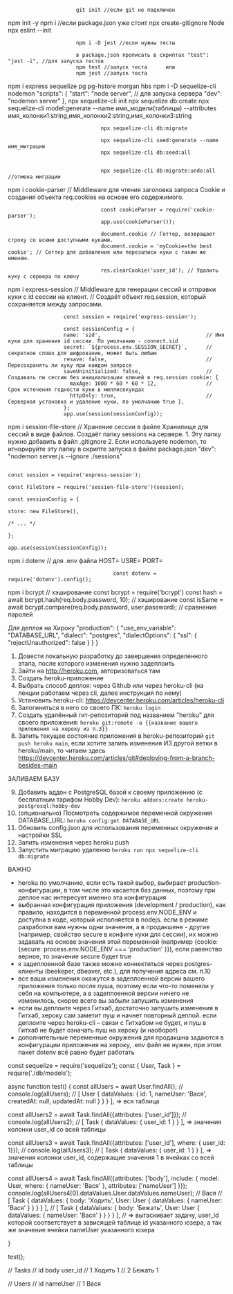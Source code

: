                           git init //если git не подключен
npm init -y 
                          npm i //если package.json уже стоит
npx create-gitignore Node
npx eslint --init

                          npm i -D jest //если нужны тесты

                          в package.json прописать в скриптах "test": "jest -i", //для запуска тестов
                          npm test //запуск теста      или
                          npm jest //запуск теста

npm i express sequelize pg pg-hstore morgan hbs
npm i -D sequelize-cli nodemon
                                              "scripts": {
                                                  "start": "node server", // для запуска сервера
                                                  "dev": "nodemon server"
                                                },
npx sequelize-cli init
                                  npx sequelize db:create
                                  npx sequelize-cli model:generate --name имя_модели(таблицы) --attributes имя_колонки1:string,имя_колонки2:string,имя_колонки3:string

                                  npx sequelize-cli db:migrate
                                  
                                  npx sequelize-cli seed:generate --name имя_миграции
                                  npx sequelize-cli db:seed:all


                                  npx sequelize-cli db:migrate:undo:all  //отмена миграции

npm i cookie-parser 
// Middleware для чтения заголовка запроса Cookie и создания объекта req.cookies на основе его содержимого.

                                  const cookieParser = require('cookie-parser');
                                  app.use(cookieParser());

                                  document.cookie // Геттер, возвращает строку со всеми доступными куками.
                                  document.cookie = 'myCookie=the best cookie'; // Сеттер для добавления или перезаписи куки с таким же именем.

                                  res.clearCookie('user_id'); // Удалить куку с сервера по ключу

npm i express-session 
// Middleware для генерации сессий и отправки куки с id сессии на клиент.
                      // Создаёт объект req.session, который сохраняется между запросами.



                      const session = require('express-session');

                      const sessionConfig = {
                      name: 'sid',                                  // Имя куки для хранения id сессии. По умолчанию - connect.sid
                      secret: `${process.env.SESSION_SECRET}`,      // секретное слово для шифрование, может быть любым
                      resave: false,                                // Пересохранять ли куку при каждом запросе
                      saveUninitialized: false,                     // Создавать ли сессию без инициализации ключей в req.session cookie: {
                        maxAge: 1000 * 60 * 60 * 12,                // Срок истечения годности куки в миллисекундах
                        httpOnly: true,                             // Серверная установка и удаление куки, по умолчанию true },
                      };
                      app.use(session(sessionConfig));



                      
npm i session-file-store 
// Хранение сессии в файле
                                                                          Хранилище для сессий в виде файлов. Создаёт папку sessions на сервере.
                                                                          1. Эту папку нужно добавить в файл .gitignore
                                                                          2. Если используете nodemon, то игнорируйте эту папку в
                                                                          скрипте запуска в файле package.json
                                                                          "dev": "nodemon server.js --ignore ./sessions"

                                                                          const session = require('express-session');
                                                                          const FileStore = require('session-file-store')(session);
                                                                          const sessionConfig = {
                                                                          store: new FileStore(),
                                                                          /* ... */
                                                                          };
                                                                          app.use(session(sessionConfig));

npm i dotenv 
// для .env файла
                                      HOST=
                                      USRE=
                                      PORT=

                                      const dotenv = require('dotenv').config();
npm i bcrypt 
// хэширование
                            const bcrypt = require('bcrypt')
                            const hash = await bcrypt.hash(req.body.password, 10); // хэширование
                            const isSame = await bcrypt.compare(req.body.password, user.password); // сравнение паролей


Для деплоя на Хироку
"production": {
    "use_env_variable": "DATABASE_URL",
    "dialect": "postgres",
    "dialectOptions": {
      "ssl": {
        "rejectUnauthorized": false
      }
    }
  }

1. Довести локальную разработку до завершения определенного этапа, после которого изменения нужно задеплоить
2. Зайти на http://heroku.com, авторизоваться там
3. Создать heroku-приложение
4. Выбрать способ деплоя: через Github или через heroku-cli (на лекции работаем через cli, далее инструкция по нему)
5. Установить heroku-cli: https://devcenter.heroku.com/articles/heroku-cli
6. Залогиниться в него со своего ПК: `heroku login`
7. Создать удалённый гит-репозиторий под названием "heroku" для своего приложения: `heroku git:remote -a {{название вашего приложения на хероку из п.3}}`
8. Залить текущее состояние приложения в heroku-репозиторий `git push heroku main`, если хотите залить изменения ИЗ другой ветки в heroku/main, то читаем здесь https://devcenter.heroku.com/articles/git#deploying-from-a-branch-besides-main

ЗАЛИВАЕМ БАЗУ

9. Добавить аддон с PostgreSQL базой к своему приложению (с бесплатным тарифом Hobby Dev): `heroku addons:create heroku-postgresql:hobby-dev`
10. (опционально) Посмотреть содержимое переменной окружения DATABASE_URL: `heroku config:get DATABASE_URL`
11. Обновить config.json для использования переменных окружения и настройки SSL
12. Залить изменения через heroku push
13. Запустить миграцию удаленно `heroku run npx sequelize-cli db:migrate`

ВАЖНО
- heroku по умолчанию, если есть такой выбор, выбирает production-конфигурации, в том числе это касается баз данных, поэтому при деплое нас интересует именно эта конфигурация
- выбранная конфигурация приложения (development / production), как правило, находится в переменной process.env.NODE_ENV и доступна в коде, который исполняется в nodejs. если в режиме разработки вам нужны одни значения, а в продакшене - другие (например, свойство secure в конфиге куки для сессии), их можно задавать на основе значения этой переменной (например {cookie: {secure: process.env.NODE_ENV === 'production' }}), если равенство верное, то значение secure будет true
- к задеплоенной базе также можно коннектиться через postgres-клиенты (beekeper, dbeaver, etc.), для получения адреса см. п.10
- все ваши изменения окажутся в задеплоенной версии вашего приложения только после пуша, поэтому если что-то поменяли у себя на компьютере, а в задеплоенной версии ничего не изменилось, скорее всего вы забыли запушить изменения
- если вы деплоите через Гитхаб, достаточно запушить изменения в Гитхаб, хероку сам заметит пуш и начнет повторный деплой. если деплоите через heroku-cli – связи с Гитхабом не будет, и пуш в Гитхаб не будет означать пуш на хероку (и наоборот)
- дополнительные переменные окружения для продакшна задаются в конфигурации приложения на хероку, .env файл не нужен, при этом пакет dotenv всё равно будет работать




const sequelize = require('sequelize');
const { User, Task } = require('./db/models');


async function test() {
  const allUsers = await User.findAll();
  // console.log(allUsers);
  // [ User { dataValues: { id: 1, nameUser: 'Вася', createdAt: null, updatedAt: null } } } ], => вся таблица

  const allUsers2 = await Task.findAll({attributes: ['user_id']});
  // console.log(allUsers2);
  // [ Task { dataValues: { user_id: 1 } } ], => значения колонки user_id со всей таблицы

  const allUsers3 = await Task.findAll({attributes: ['user_id'], where: { user_id: 1}});
  // console.log(allUsers3);
  // [ Task { dataValues: { user_id: 1 } } ], => значения колонки user_id, содержащие значения 1 в ячейках со всей таблицы
  
  const allUsers4 = await Task.findAll({attributes: ['body'], include: { model: User, where: { nameUser: 'Вася' }, attributes: ['nameUser'] }});
  console.log(allUsers4[0].dataValues.User.dataValues.nameUser); // Вася
    // [ Task { dataValues: { body: 'Ходить', User: User { dataValues: { nameUser: 'Вася' } } } } ], 
  // [ Task { dataValues: { body: 'Бежать', User: User { dataValues: { nameUser: 'Вася' } } } } ], 
  // => вытаскивает задачу, user_id которой соответствует в зависящей таблице id указанного юзера, а так же значение ячейки nameUser указанного юзера
  
}

test();


// Tasks
// id body user_id
// 1  Ходить     1
// 2  Бежать     1

// Users
// id nameUser 
// 1    Вася 
